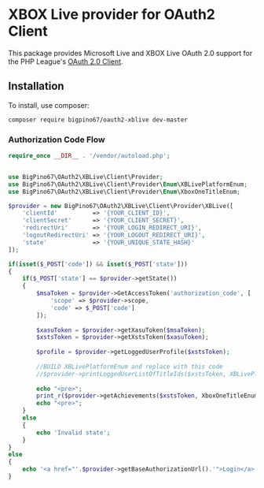 # XBOX Live provider for OAuth2 Client
 This package provides Microsoft Live and XBOX Live OAuth 2.0 support for the PHP League's [OAuth 2.0 Client](https://github.com/thephpleague/oauth2-client).
 
 ## Installation

To install, use composer:

```
composer require bigpino67/oauth2-xblive dev-master
```

### Authorization Code Flow

```php
require_once __DIR__ . '/vendor/autoload.php';


use BigPino67\OAuth2\XBLive\Client\Provider;
use BigPino67\OAuth2\XBLive\Client\Provider\Enum\XBLivePlatformEnum;
use BigPino67\OAuth2\XBLive\Client\Provider\Enum\XboxOneTitleEnum;

$provider = new BigPino67\OAuth2\XBLive\Client\Provider\XBLive([
    'clientId'          => '{YOUR_CLIENT_ID}',
    'clientSecret'      => '{YOUR_CLIENT_SECRET}',
    'redirectUri'       => '{YOUR_LOGIN_REDIRECT_URI}',
    'logoutRedirectUri' => '{YOUR_LOGOUT_REDIRECT_URI}',
    'state'             => '{YOUR_UNIQUE_STATE_HASH}'
]);

if(isset($_POST['code']) && isset($_POST['state']))
{
    if($_POST['state'] == $provider->getState())
    {
        $msaToken = $provider->GetAccessToken('authorization_code', [
            'scope' => $provider->scope,
            'code' => $_POST['code']
        ]);
		
        $xasuToken = $provider->getXasuToken($msaToken);
        $xstsToken = $provider->getXstsToken($xasuToken);
		
        $profile = $provider->getLoggedUserProfile($xstsToken);
		
        //BUILD XBLivePlatformEnum and replace with this code
        //$provider->printLoggedUserListOfTitleIds($xstsToken, XBLivePlatformEnum::XboxOne);
		
        echo "<pre>";
        print_r($provider->getAchievements($xstsToken, XboxOneTitleEnum::SeaOfThieves));
        echo "<pre>";
    } 
    else
    {
        echo 'Invalid state';
    }
} 
else
{
    echo '<a href="'.$provider->getBaseAuthorizationUrl().'">Login</a>';
}
```